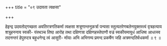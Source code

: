 +++
title = "०९ उदावता त्वक्षसा"

+++

हेइन्द्र उदवतोद्गच्छता अवतिरत्रगतिकर्मा त्वक्षसा शत्रूणान्तनूकर्त्रा पन्यसा स्तुत्यतरेणबलेनयुक्तस्त्वं वृत्रहत्याय शत्रुहननाय स्वकी- यंरथञ्च तिष्ठ आरोह तथा दक्षिणत्रा दक्षिणहस्तेपाणौ वज्रं स्वकीयमायुधं आधिष्व आधत्स्व तदनन्तरं हेपुरुदत्र बहुधनेन्द्र त्वं आसुरी- र्मायाः अभि अभिगम्य प्रमन्द प्रकर्षेण जहि अत्रमन्दतिर्वधकर्मा ॥ ९ ॥